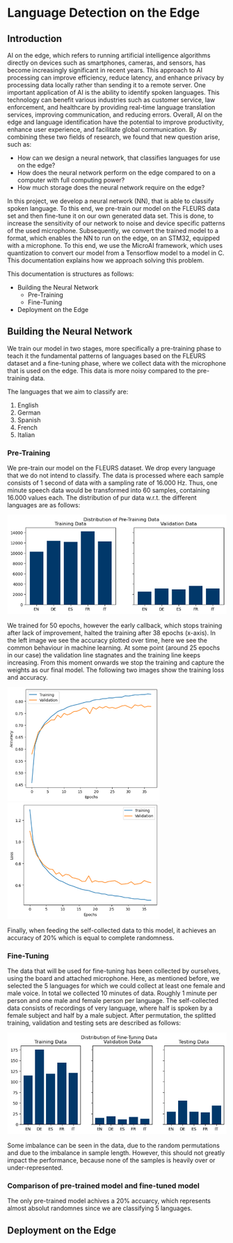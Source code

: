 # Language Detection on the Edge

## Introduction

AI on the edge, which refers to running artificial intelligence algorithms directly on devices such as smartphones, cameras, and sensors, has become increasingly significant in recent years. This approach to AI processing can improve efficiency, reduce latency, and enhance privacy by processing data locally rather than sending it to a remote server. One important application of AI is the ability to identify spoken languages. This technology can benefit various industries such as customer service, law enforcement, and healthcare by providing real-time language translation services, improving communication, and reducing errors. Overall, AI on the edge and language identification have the potential to improve productivity, enhance user experience, and facilitate global communication. By combining these two fields of research, we found that new question arise, such as:
- How can we design a neural network, that classifies languages for use on the edge?
- How does the neural network perform on the edge compared to on a computer with
full computing power?
- How much storage does the neural network require on the edge?

In this project, we develop a neural network (NN), that is able to classify spoken language. To this end, we pre-train our model on the FLEURS data set and then fine-tune it on our own generated data set. This is done, to increase the sensitivity of our network to noise and device specific patterns of the used microphone. Subsequently, we convert the trained model to a format, which enables the NN to run on the edge, on an STM32, equipped with a microphone. To this end, we use the MicroAI framework, which uses quantization to convert our model from a Tensorflow model to a model in C. This documentation explains how we approach solving this problem.

This documentation is structures as follows:
- Building the Neural Network
    - Pre-Training
    - Fine-Tuning
- Deployment on the Edge

## Building the Neural Network
We train our model in two stages, more specifically a pre-training phase to teach it the fundamental patterns of languages based on the FLEURS dataset and a fine-tuning phase, where we collect data with the microphone that is used on the edge. This data is more noisy compared to the pre-training data.

The languages that we aim to classify are:
1. English
2. German
3. Spanish
4. French
5. Italian

### Pre-Training
We pre-train our model on the FLEURS dataset. We drop every language that we do not intend to classify. The data is processed where each sample consists of 1 second of data with a sampling rate of 16.000 Hz. Thus, one minute speech data would be transformed into 60 samples, containing 16.000 values each. The distribution of pur data w.r.t. the different languages are as follows:

![Distribtion of the pre-training data](./images/data-distribution-pre-training.png)

We trained for 50 epochs, however the early callback, which stops training after lack of improvement, halted the training after 38 epochs (x-axis). In the left image we see the accuracy plotted over time, here we see the common behaviour in machine learning. At some point (around 25 epochs in our case) the validation line stagnates and the training line keeps increasing. From this moment onwards we stop the training and capture the weights as our final model. The following two images show the training loss and accuracy.

<p>
    <img src="./images/accuracy_pre-training.png" width="350"/>
    <img src="./images/loss_pre-training.png" width="350"/>
</p>

Finally, when feeding the self-collected data to this model, it achieves an accuracy of 20% which is equal to complete randomness.

### Fine-Tuning
The data that will be used for fine-tuning has been collected by ourselves, using the board and attached microphone. Here, as mentioned before, we selected the 5 languages for which we could collect at least one female and male voice. In total we collected 10 minutes of data. Roughly 1 minute per person and one male and female person per language. The self-collected data consists of recordings of very language, where half is spoken by a female subject and half by a male subject. After permutation, the splitted training, validation and testing sets are described as follows:

![Distribution of the fine-tuning data](./images/distribution-fine-tuning.png)

Some imbalance can be seen in the data, due to the random permutations and due to the imbalance in sample length. However, this should not greatly impact the performance, because none of the samples is heavily over or under-represented.



### Comparison of pre-trained model and fine-tuned model
The only pre-trained model achives a 20% accuarcy, which represents almost absolut randomnes since we are classifying 5 languages.

## Deployment on the Edge